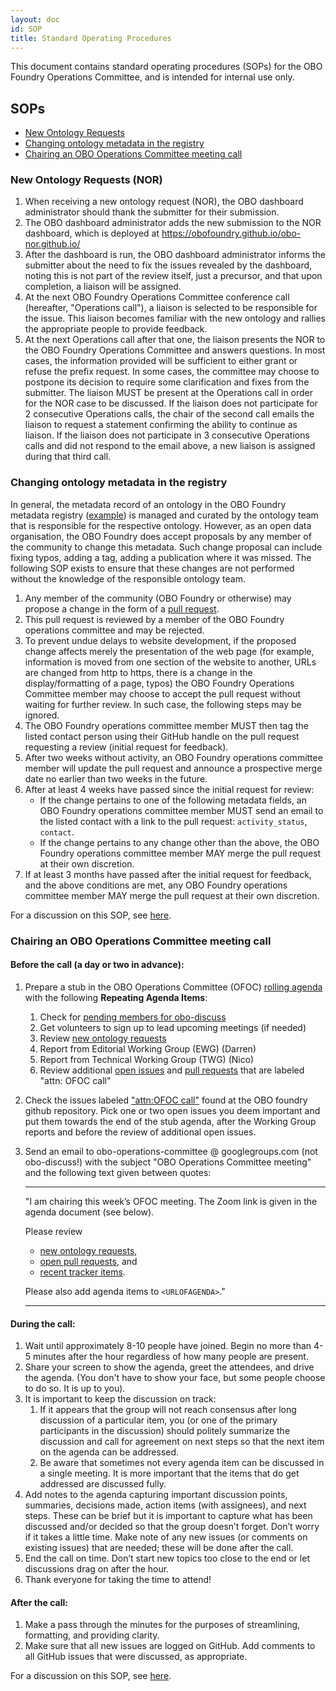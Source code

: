 ```yaml
---
layout: doc
id: SOP
title: Standard Operating Procedures
---
```


This document contains standard operating procedures (SOPs) for the OBO Foundry Operations Committee, and is intended for internal use only.

## SOPs

- [New Ontology Requests](#NOR)
- [Changing ontology metadata in the registry](#META)
- [Chairing an OBO Operations Committee meeting call](#OPS_CHAIR)

<a name="NOR"></a>

### New Ontology Requests (NOR)

1. When receiving a new ontology request (NOR), the OBO dashboard administrator should thank the submitter for their submission.
1. The OBO dashboard administrator adds the new submission to the NOR dashboard, which is deployed at https://obofoundry.github.io/obo-nor.github.io/
1. After the dashboard is run, the OBO dashboard administrator informs the submitter about the need to fix the issues revealed by the dashboard, noting this is not part of the review itself, just a precursor, and that upon completion, a liaison will be assigned.
1. At the next OBO Foundry Operations Committee conference call (hereafter, "Operations call"), a liaison is selected to be responsible for the issue. This liaison becomes familiar with the new ontology and rallies the appropriate people to provide feedback.
1. At the next Operations call after that one, the liaison presents the NOR to the OBO Foundry Operations Committee and answers questions. In most cases, the information provided will be sufficient to either grant or refuse the prefix request. In some cases, the committee may choose to postpone its decision to require some clarification and fixes from the submitter.
   The liaison MUST be present at the Operations call in order for the NOR case to be discussed. If the liaison does not participate for 2 consecutive Operations calls, the chair of the second call emails the liaison to request a statement confirming the ability to continue as liaison. If the liaison does not participate in 3 consecutive Operations calls and did not respond to the email above, a new liaison is assigned during that third call.

<a name="META"></a>

### Changing ontology metadata in the registry

In general, the metadata record of an ontology in the OBO Foundry metadata registry ([example](https://github.com/OBOFoundry/OBOFoundry.github.io/blob/master/ontology/go.md)) is managed and curated by the ontology team that is responsible for the respective ontology. However, as an open data organisation, the OBO Foundry does accept proposals by any member of the community to change this metadata. Such change proposal can include fixing typos, adding a tag, adding a publication where it was missed. The following SOP exists to ensure that these changes are not performed without the knowledge of the responsible ontology team.

1. Any member of the community (OBO Foundry or otherwise) may propose a change in the form of a [pull request](https://docs.github.com/en/pull-requests/collaborating-with-pull-requests/proposing-changes-to-your-work-with-pull-requests/about-pull-requests).
2. This pull request is reviewed by a member of the OBO Foundry operations committee and may be rejected.
3. To prevent undue delays to website development, if the proposed change affects merely the presentation of the web page (for example, information is moved from one section of the website to another, URLs are changed from http to https, there is a change in the display/formatting of a page, typos) the OBO Foundry Operations Committee member may choose to accept the pull request without waiting for further review. In such case, the following steps may be ignored. 
4. The OBO Foundry operations committee member MUST then tag the listed contact person using their GitHub handle on the pull request requesting a review (initial request for feedback).
5. After two weeks without activity, an OBO Foundry operations committee member will update the pull request and announce a prospective merge date no earlier than two weeks in the future.
6. After at least 4 weeks have passed since the initial request for review:
   - If the change pertains to one of the following metadata fields, an OBO Foundry operations committee member MUST send an email to the listed contact with a link to the pull request: `activity_status`, `contact`.
   - If the change pertains to any change other than the above, the OBO Foundry operations committee member MAY merge the pull request at their own discretion.
7. If at least 3 months have passed after the initial request for feedback, and the above conditions are met, any OBO Foundry operations committee member MAY merge the pull request at their own discretion.

For a discussion on this SOP, see [here](https://github.com/OBOFoundry/OBOFoundry.github.io/issues/1848).

<a name="OPS_CHAIR"></a>

### Chairing an OBO Operations Committee meeting call

#### Before the call (a day or two in advance):

1. Prepare a stub in the OBO Operations Committee (OFOC) [rolling agenda](https://docs.google.com/document/d/1aka4i6R89i04IYPS7CyzItQPOyb3IgtW4m75G475qcc/edit) with the following <b>Repeating Agenda Items</b>:

     1. Check for [pending members for obo-discuss](https://groups.google.com/g/obo-discuss/pending-members) 
     2. Get volunteers to sign up to lead upcoming meetings (if needed)
     3. Review [new ontology requests](https://github.com/OBOFoundry/OBOFoundry.github.io/labels/new%20ontology)
     4. Report from Editorial Working Group (EWG) (Darren)
     5. Report from Technical Working Group (TWG) (Nico)
     6. Review additional [open issues](https://github.com/OBOFoundry/OBOFoundry.github.io/labels/attn%3A%20OFOC%20call) and [pull requests](https://github.com/OBOFoundry/OBOFoundry.github.io/pulls?q=is%3Apr+is%3Aopen+label%3A%22attn%3A+OFOC+call%22) that are labeled "attn: OFOC call"

2. Check the issues labeled ["attn:OFOC call"](https://github.com/OBOFoundry/OBOFoundry.github.io/labels/attn%3A%20OFOC%20call) found at the OBO foundry github repository. Pick one or two open issues you deem important and put them towards the end of the stub agenda, after the Working Group reports and before the review of additional open issues.
3. Send an email to obo-operations-committee @ googlegroups.com (not obo-discuss!) with the subject "OBO Operations Committee meeting" and the following text given between quotes:<br>
   <hr>
   "I am chairing this week’s OFOC meeting. The Zoom link is given in the agenda document (see below).<br>

   Please review
      - [new ontology requests](https://github.com/OBOFoundry/OBOFoundry.github.io/labels/new%20ontology),
      - [open pull requests](https://github.com/OBOFoundry/OBOFoundry.github.io/pulls), and
      - [recent tracker items](https://github.com/OBOFoundry/OBOFoundry.github.io/issues?q=is%3Aopen).

   Please also add agenda items to `<URLOFAGENDA>`."
   <hr>

#### During the call:

1. Wait until approximately 8-10 people have joined. Begin no more than 4-5 minutes after the hour regardless of how many people are present.
2. Share your screen to show the agenda, greet the attendees, and drive the agenda. (You don't have to show your face, but some people choose to do so. It is up to you).
3. It is important to keep the discussion on track: 
   1. If it appears that the group will not reach consensus after long discussion of a particular item, you (or one of the primary participants in the discussion) should politely summarize the discussion and call for agreement on next steps so that the next item on the agenda can be addressed.
   1. Be aware that sometimes not every agenda item can be discussed in a single meeting. It is more important that the items that do get addressed are discussed fully.
4. Add notes to the agenda capturing important discussion points, summaries, decisions made, action items (with assignees), and next steps. These can be brief but it is important to capture what has been discussed and/or decided so that the group doesn’t forget. Don’t worry if it takes a little time. Make note of any new issues (or comments on existing issues) that are needed; these will be done after the call.
5. End the call on time. Don’t start new topics too close to the end or let discussions drag on after the hour.
6. Thank everyone for taking the time to attend!

#### After the call:

1. Make a pass through the minutes for the purposes of streamlining, formatting, and providing clarity.
2. Make sure that all new issues are logged on GitHub. Add comments to all GitHub issues that were discussed, as appropriate.

For a discussion on this SOP, see [here](https://github.com/OBOFoundry/OBOFoundry.github.io/issues/2043).



